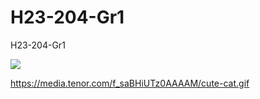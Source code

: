 # H23-204-Gr1
H23-204-Gr1

<img src="https://media.tenor.com/f_saBHiUTz0AAAAM/cute-cat.gif">

https://media.tenor.com/f_saBHiUTz0AAAAM/cute-cat.gif
